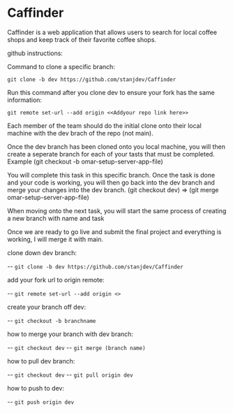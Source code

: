 # Caffinder
Caffinder is a web application that allows users to search for local coffee shops and keep track of their favorite coffee shops.

github instructions:

Command to clone a specific branch:

`git clone -b dev https://github.com/stanjdev/Caffinder`

Run this command after you clone dev to ensure your fork has
the same information:

`git remote set-url --add origin <<Addyour repo link here>>`

Each member of the team should do the initial clone onto their
local machine with the dev brach of the repo (not main).

Once the dev branch has been cloned onto you local machine, 
you will then create a seperate branch for each of your tasts
that must be completed. 
Example  (git checkout -b omar-setup-server-app-file)

You will complete this task in this specific branch. Once the
task is done and your code is working, you will then go back
into the dev branch and merge your changes into the dev branch.
(git checkout dev) => (git merge omar-setup-server-app-file)

When moving onto the next task, you will start the same process
of creating a new branch with name and task

Once we are ready to go live and submit the final project and 
everything is working, I will merge it with main.

clone down dev branch:

-- `git clone -b dev https://github.com/stanjdev/Caffinder`

add your fork url to origin remote:

-- `git remote set-url --add origin <>`

create your branch off dev:

-- `git checkout -b branchname`

how to merge your branch with dev branch:

-- `git checkout dev`
-- `git merge (branch name)`

how to pull dev branch:

-- `git checkout dev`
-- `git pull origin dev`

how to push to dev:

-- `git push origin dev`

